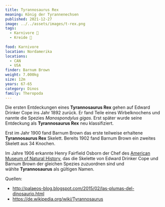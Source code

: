 ```yaml
---
title: Tyrannosaurus Rex
meaning: König der Tyrannenechsen
published: 2021-12-27
image: ../../assets/images/t-rex.png
tags:
  - Karnivore 🥩
  - Kreide 🦴
  
food: Karnivore
location: Nordamerika
locations:
  - CAN
  - USA
finder: Barnum Brown
weight: 7.000kg
size: 12m
years: 67-65
category: Dinos
family: Theropoda
---
```

Die ersten Entdeckungen eines **Tyrannosaurus Rex** gehen auf Edward Drinker Cope ins Jahr 1892 zurück. Er fand Teile eines Wirbelknochens und nannte die Spezies *Manospondylus gigas*. Erst später wurde seine Entdeckung als **Tyrannosaurus Rex** neu klassifiziert.

Erst im Jahr 1900 fand Barnum Brown das erste teilweise erhaltene **Tyrannosaurus Rex** Skelett. Bereits 1902 fand Barnum Brown ein zweites Skelett aus 34 Knochen.

Im Jahre 1906 erkannte Henry Fairfield Osborn der Chef des [American Museum of Natural History](https://www.amnh.org/), das die Skelette von Edward Drinker Cope und Barnum Brown der gleichen Spezies zuzuordnen sind und wählte **Tyrannosaurus** als gültigen Namen.

Quellen:

* <http://palaeos-blog.blogspot.com/2015/02/las-plumas-del-dinosaurio.html>
* <https://de.wikipedia.org/wiki/Tyrannosaurus>
